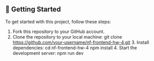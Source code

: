 ## 🚀 Getting Started

To get started with this project, follow these steps:

1. Fork this repository to your GitHub account.
2. Clone the repository to your local machine:
   git clone https://github.com/your-username/nf-frontend-hw-4.git
    3. Install dependencies:
       cd nf-frontend-hw-4
       npm install
    4. Start the development server:
       npm run dev
